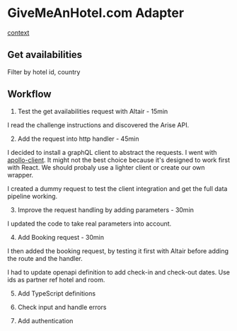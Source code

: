 # GiveMeAnHotel.com Adapter 

[context](./docs/instructions.md)

## Get availabilities

Filter by hotel id, country

## Workflow

1. Test the get availabilities request with Altair - 15min

I read the challenge instructions and discovered the Arise API.

2. Add the request into http handler - 45min

I decided to install a graphQL client to abstract the requests. I went with [apollo-client](https://github.com/apollographql/apollo-client). It might not the best choice because it's designed to work first with React. We should probaly use a lighter client or create our own wrapper. 

I created a dummy request to test the client integration and get the full data pipeline working.

3. Improve the request handling by adding parameters - 30min

I updated the code to take real parameters into account.

4. Add Booking request - 30min

I then added the booking request, by testing it first with Altair before adding the route and the handler.

I had to update openapi definition to add check-in and check-out dates.
Use ids as partner ref hotel and room.

5. Add TypeScript definitions

6. Check input and handle errors

7. Add authentication
